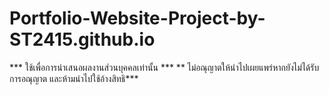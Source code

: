 ﻿# Portfolio-Website-Project-by-ST2415.github.io
*** ใช้เพื่อการนำเสนอผลงานส่วนบุคคลเท่านั้น ***
** ไม่อณุญาตให้นำไปเผยแพร่หากยังไม่ได้รับการอณุญาต และห้ามนำไปใช้อ้างสิทธิ***
